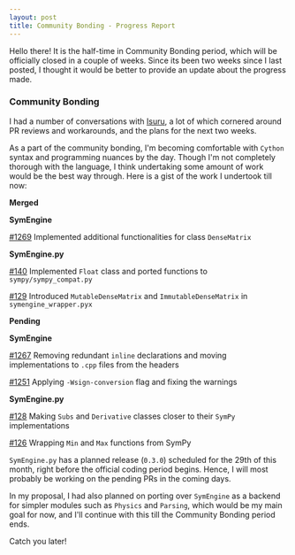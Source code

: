 ```yaml
---
layout: post
title: Community Bonding - Progress Report
---
```


Hello there!
It is the half-time in Community Bonding period, which will be officially closed in a couple of weeks. Since its been two weeks since I last posted, I thought it would be better to provide an update about the progress made.

### Community Bonding

I had a number of conversations with [Isuru](https://github.com/isuruf), a lot of which cornered around PR reviews and workarounds, and the plans for the next two weeks.

As a part of the community bonding, I'm becoming comfortable with `Cython` syntax and programming nuances by the day. Though I'm not completely thorough with the language, I think undertaking some amount of work would be the best way through.
Here is a gist of the work I undertook till now:

**Merged**

**SymEngine**

[#1269](https://github.com/symengine/symengine/pull/1269) Implemented additional functionalities for class `DenseMatrix`

**SymEngine.py**

[#140](https://github.com/symengine/symengine.py/pull/140) Implemented `Float` class and ported functions to `sympy/sympy_compat.py`

[#129](https://github.com/symengine/symengine.py/pull/129) Introduced `MutableDenseMatrix` and `ImmutableDenseMatrix` in `symengine_wrapper.pyx`

**Pending**

**SymEngine**

[#1267](https://github.com/symengine/symengine/pull/1267) Removing redundant `inline` declarations and moving implementations to `.cpp` files from the headers

[#1251](https://github.com/symengine/symengine/pull/1251) Applying `-Wsign-conversion` flag and fixing the warnings

**SymEngine.py**

[#128](https://github.com/symengine/symengine.py/pull/128) Making `Subs` and `Derivative` classes closer to their `SymPy` implementations

[#126](https://github.com/symengine/symengine.py/pull/126) Wrapping `Min` and `Max` functions from SymPy

`SymEngine.py` has a planned release (`0.3.0`) scheduled for the 29th of this month, right before the official coding period begins. Hence, I will most probably be working on the pending PRs in the coming days.

In my proposal, I had also planned on porting over `SymEngine` as a backend for simpler modules such as `Physics` and `Parsing`, which would be my main goal for now, and I'll continue with this till the Community Bonding period ends.

Catch you later!
